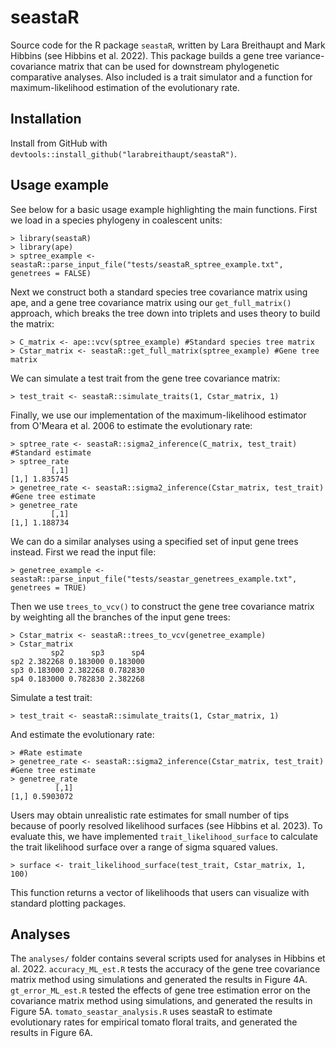 # seastaR

Source code for the R package `seastaR`, written by Lara Breithaupt and Mark Hibbins (see Hibbins et al. 2022). This package builds a gene tree variance-covariance matrix that can be used for downstream phylogenetic comparative analyses. Also included is a trait simulator and a function for maximum-likelihood estimation of the evolutionary rate.

## Installation 

Install from GitHub with `devtools::install_github("larabreithaupt/seastaR")`.

## Usage example

See below for a basic usage example highlighting the main functions. First we load in a species phylogeny in coalescent units:

    > library(seastaR)
    > library(ape)
    > sptree_example <- seastaR::parse_input_file("tests/seastaR_sptree_example.txt", genetrees = FALSE)
    
Next we construct both a standard species tree covariance matrix using ape, and a gene tree covariance matrix using our `get_full_matrix()` approach, which breaks the tree down into triplets and uses theory to build the matrix:

    > C_matrix <- ape::vcv(sptree_example) #Standard species tree matrix 
    > Cstar_matrix <- seastaR::get_full_matrix(sptree_example) #Gene tree matrix 

We can simulate a test trait from the gene tree covariance matrix:

    > test_trait <- seastaR::simulate_traits(1, Cstar_matrix, 1)

Finally, we use our implementation of the maximum-likelihood estimator from O'Meara et al. 2006 to estimate the evolutionary rate:

    > sptree_rate <- seastaR::sigma2_inference(C_matrix, test_trait) #Standard estimate
    > sptree_rate
             [,1]
    [1,] 1.835745
    > genetree_rate <- seastaR::sigma2_inference(Cstar_matrix, test_trait) #Gene tree estimate
    > genetree_rate
             [,1]
    [1,] 1.188734

We can do a similar analyses using a specified set of input gene trees instead. First we read the input file:

    > genetree_example <- seastaR::parse_input_file("tests/seastar_genetrees_example.txt", genetrees = TRUE)

Then we use `trees_to_vcv()` to construct the gene tree covariance matrix by weighting all the branches of the input gene trees: 

    > Cstar_matrix <- seastaR::trees_to_vcv(genetree_example)
    > Cstar_matrix 
             sp2      sp3      sp4
    sp2 2.382268 0.183000 0.183000
    sp3 0.183000 2.382268 0.782830
    sp4 0.183000 0.782830 2.382268

Simulate a test trait:

    > test_trait <- seastaR::simulate_traits(1, Cstar_matrix, 1)

And estimate the evolutionary rate: 

    > #Rate estimate 
    > genetree_rate <- seastaR::sigma2_inference(Cstar_matrix, test_trait) #Gene tree estimate
    > genetree_rate
              [,1]
    [1,] 0.5903072
    
Users may obtain unrealistic rate estimates for small number of tips because of poorly resolved likelihood surfaces (see Hibbins et al. 2023). To evaluate this, we have implemented `trait_likelihood_surface` to calculate the trait likelihood surface over a range of sigma squared values. 

    > surface <- trait_likelihood_surface(test_trait, Cstar_matrix, 1, 100)
    
This function returns a vector of likelihoods that users can visualize with standard plotting packages.

## Analyses

The `analyses/` folder contains several scripts used for analyses in Hibbins et al. 2022. `accuracy_ML_est.R` tests the accuracy of the gene tree covariance matrix method using simulations and generated the results in Figure 4A. `gt_error_ML_est.R` tested the effects of gene tree estimation error on the covariance matrix method using simulations, and generated the results in Figure 5A. `tomato_seastar_analysis.R` uses seastaR to estimate evolutionary rates for empirical tomato floral traits, and generated the results in Figure 6A. 
